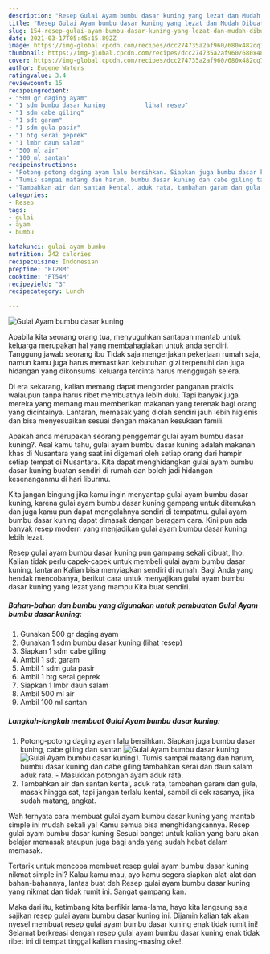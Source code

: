```yaml
---
description: "Resep Gulai Ayam bumbu dasar kuning yang lezat dan Mudah Dibuat"
title: "Resep Gulai Ayam bumbu dasar kuning yang lezat dan Mudah Dibuat"
slug: 154-resep-gulai-ayam-bumbu-dasar-kuning-yang-lezat-dan-mudah-dibuat
date: 2021-03-17T05:45:15.892Z
image: https://img-global.cpcdn.com/recipes/dcc274735a2af960/680x482cq70/gulai-ayam-bumbu-dasar-kuning-foto-resep-utama.jpg
thumbnail: https://img-global.cpcdn.com/recipes/dcc274735a2af960/680x482cq70/gulai-ayam-bumbu-dasar-kuning-foto-resep-utama.jpg
cover: https://img-global.cpcdn.com/recipes/dcc274735a2af960/680x482cq70/gulai-ayam-bumbu-dasar-kuning-foto-resep-utama.jpg
author: Eugene Waters
ratingvalue: 3.4
reviewcount: 15
recipeingredient:
- "500 gr daging ayam"
- "1 sdm bumbu dasar kuning           lihat resep"
- "1 sdm cabe giling"
- "1 sdt garam"
- "1 sdm gula pasir"
- "1 btg serai geprek"
- "1 lmbr daun salam"
- "500 ml air"
- "100 ml santan"
recipeinstructions:
- "Potong-potong daging ayam lalu bersihkan. Siapkan juga bumbu dasar kuning, cabe giling dan santan"
- "Tumis sampai matang dan harum, bumbu dasar kuning dan cabe giling tambahkan serai dan daun salam aduk rata.  Masukkan potongan ayam aduk rata."
- "Tambahkan air dan santan kental, aduk rata, tambahan garam dan gula, masak hingga sat, tapi jangan terlalu kental, sambil di cek rasanya, jika sudah matang, angkat."
categories:
- Resep
tags:
- gulai
- ayam
- bumbu

katakunci: gulai ayam bumbu 
nutrition: 242 calories
recipecuisine: Indonesian
preptime: "PT28M"
cooktime: "PT54M"
recipeyield: "3"
recipecategory: Lunch

---
```



![Gulai Ayam bumbu dasar kuning](https://img-global.cpcdn.com/recipes/dcc274735a2af960/680x482cq70/gulai-ayam-bumbu-dasar-kuning-foto-resep-utama.jpg)

Apabila kita seorang orang tua, menyuguhkan santapan mantab untuk keluarga merupakan hal yang membahagiakan untuk anda sendiri. Tanggung jawab seorang ibu Tidak saja mengerjakan pekerjaan rumah saja, namun kamu juga harus memastikan kebutuhan gizi terpenuhi dan juga hidangan yang dikonsumsi keluarga tercinta harus menggugah selera.

Di era  sekarang, kalian memang dapat mengorder panganan praktis walaupun tanpa harus ribet membuatnya lebih dulu. Tapi banyak juga mereka yang memang mau memberikan makanan yang terenak bagi orang yang dicintainya. Lantaran, memasak yang diolah sendiri jauh lebih higienis dan bisa menyesuaikan sesuai dengan makanan kesukaan famili. 



Apakah anda merupakan seorang penggemar gulai ayam bumbu dasar kuning?. Asal kamu tahu, gulai ayam bumbu dasar kuning adalah makanan khas di Nusantara yang saat ini digemari oleh setiap orang dari hampir setiap tempat di Nusantara. Kita dapat menghidangkan gulai ayam bumbu dasar kuning buatan sendiri di rumah dan boleh jadi hidangan kesenanganmu di hari liburmu.

Kita jangan bingung jika kamu ingin menyantap gulai ayam bumbu dasar kuning, karena gulai ayam bumbu dasar kuning gampang untuk ditemukan dan juga kamu pun dapat mengolahnya sendiri di tempatmu. gulai ayam bumbu dasar kuning dapat dimasak dengan beragam cara. Kini pun ada banyak resep modern yang menjadikan gulai ayam bumbu dasar kuning lebih lezat.

Resep gulai ayam bumbu dasar kuning pun gampang sekali dibuat, lho. Kalian tidak perlu capek-capek untuk membeli gulai ayam bumbu dasar kuning, lantaran Kalian bisa menyiapkan sendiri di rumah. Bagi Anda yang hendak mencobanya, berikut cara untuk menyajikan gulai ayam bumbu dasar kuning yang lezat yang mampu Kita buat sendiri.

<!--inarticleads1-->

##### Bahan-bahan dan bumbu yang digunakan untuk pembuatan Gulai Ayam bumbu dasar kuning:

1. Gunakan 500 gr daging ayam
1. Gunakan 1 sdm bumbu dasar kuning           (lihat resep)
1. Siapkan 1 sdm cabe giling
1. Ambil 1 sdt garam
1. Ambil 1 sdm gula pasir
1. Ambil 1 btg serai geprek
1. Siapkan 1 lmbr daun salam
1. Ambil 500 ml air
1. Ambil 100 ml santan




<!--inarticleads2-->

##### Langkah-langkah membuat Gulai Ayam bumbu dasar kuning:

1. Potong-potong daging ayam lalu bersihkan. Siapkan juga bumbu dasar kuning, cabe giling dan santan
<img src="https://img-global.cpcdn.com/steps/63d658df6f9b0c15/160x128cq70/gulai-ayam-bumbu-dasar-kuning-langkah-memasak-1-foto.jpg" alt="Gulai Ayam bumbu dasar kuning"><img src="https://img-global.cpcdn.com/steps/4b0eb8fb3c27eda3/160x128cq70/gulai-ayam-bumbu-dasar-kuning-langkah-memasak-1-foto.jpg" alt="Gulai Ayam bumbu dasar kuning">1. Tumis sampai matang dan harum, bumbu dasar kuning dan cabe giling tambahkan serai dan daun salam aduk rata.  - Masukkan potongan ayam aduk rata.
1. Tambahkan air dan santan kental, aduk rata, tambahan garam dan gula, masak hingga sat, tapi jangan terlalu kental, sambil di cek rasanya, jika sudah matang, angkat.




Wah ternyata cara membuat gulai ayam bumbu dasar kuning yang mantab simple ini mudah sekali ya! Kamu semua bisa menghidangkannya. Resep gulai ayam bumbu dasar kuning Sesuai banget untuk kalian yang baru akan belajar memasak ataupun juga bagi anda yang sudah hebat dalam memasak.

Tertarik untuk mencoba membuat resep gulai ayam bumbu dasar kuning nikmat simple ini? Kalau kamu mau, ayo kamu segera siapkan alat-alat dan bahan-bahannya, lantas buat deh Resep gulai ayam bumbu dasar kuning yang nikmat dan tidak rumit ini. Sangat gampang kan. 

Maka dari itu, ketimbang kita berfikir lama-lama, hayo kita langsung saja sajikan resep gulai ayam bumbu dasar kuning ini. Dijamin kalian tak akan nyesel membuat resep gulai ayam bumbu dasar kuning enak tidak rumit ini! Selamat berkreasi dengan resep gulai ayam bumbu dasar kuning enak tidak ribet ini di tempat tinggal kalian masing-masing,oke!.

